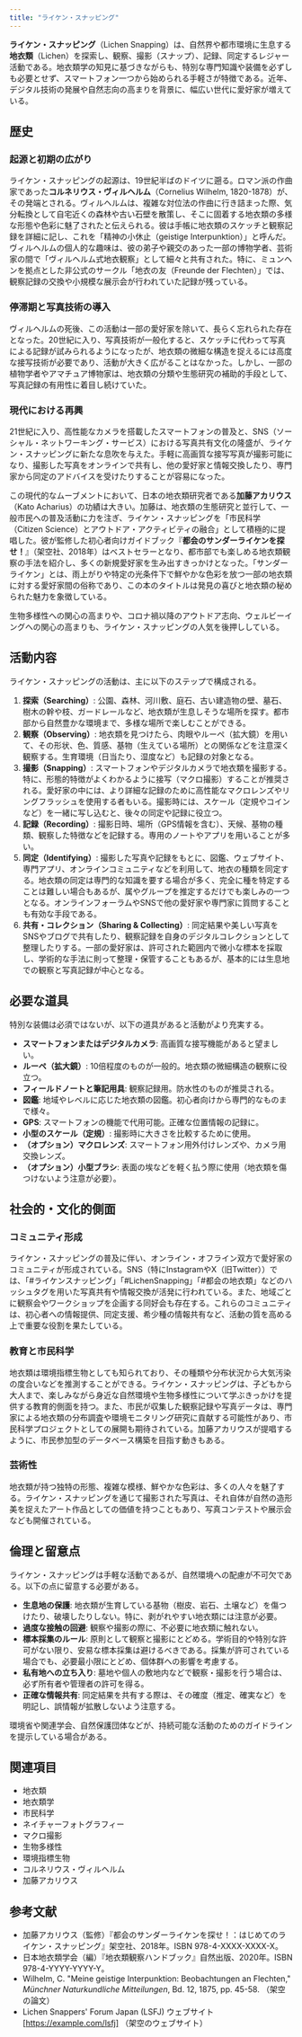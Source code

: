 ```yaml
---
title: "ライケン・スナッピング"
---
```


**ライケン・スナッピング**（Lichen Snapping）は、自然界や都市環境に生息する**地衣類**（Lichen）を探索し、観察、撮影（スナップ）、記録、同定するレジャー活動である。地衣類学の知見に基づきながらも、特別な専門知識や装備を必ずしも必要とせず、スマートフォン一つから始められる手軽さが特徴である。近年、デジタル技術の発展や自然志向の高まりを背景に、幅広い世代に愛好家が増えている。

## 歴史

### 起源と初期の広がり

ライケン・スナッピングの起源は、19世紀半ばのドイツに遡る。ロマン派の作曲家であった**コルネリウス・ヴィルヘルム**（Cornelius Wilhelm, 1820-1878）が、その発端とされる。ヴィルヘルムは、複雑な対位法の作曲に行き詰まった際、気分転換として自宅近くの森林や古い石壁を散策し、そこに固着する地衣類の多様な形態や色彩に魅了されたと伝えられる。彼は手帳に地衣類のスケッチと観察記録を詳細に記し、これを「精神の小休止（geistige Interpunktion）」と呼んだ。ヴィルヘルムの個人的な趣味は、彼の弟子や親交のあった一部の博物学者、芸術家の間で「ヴィルヘルム式地衣観察」として細々と共有された。特に、ミュンヘンを拠点とした非公式のサークル「地衣の友（Freunde der Flechten）」では、観察記録の交換や小規模な展示会が行われていた記録が残っている。

### 停滞期と写真技術の導入

ヴィルヘルムの死後、この活動は一部の愛好家を除いて、長らく忘れられた存在となった。20世紀に入り、写真技術が一般化すると、スケッチに代わって写真による記録が試みられるようになったが、地衣類の微細な構造を捉えるには高度な接写技術が必要であり、活動が大きく広がることはなかった。しかし、一部の植物学者やアマチュア博物家は、地衣類の分類や生態研究の補助的手段として、写真記録の有用性に着目し続けていた。

### 現代における再興

21世紀に入り、高性能なカメラを搭載したスマートフォンの普及と、SNS（ソーシャル・ネットワーキング・サービス）における写真共有文化の隆盛が、ライケン・スナッピングに新たな息吹を与えた。手軽に高画質な接写写真が撮影可能になり、撮影した写真をオンラインで共有し、他の愛好家と情報交換したり、専門家から同定のアドバイスを受けたりすることが容易になった。

この現代的なムーブメントにおいて、日本の地衣類研究者である**加藤アカリウス**（Kato Acharius）の功績は大きい。加藤は、地衣類の生態研究と並行して、一般市民への普及活動に力を注ぎ、ライケン・スナッピングを「市民科学（Citizen Science）とアウトドア・アクティビティの融合」として積極的に提唱した。彼が監修した初心者向けガイドブック『**都会のサンダーライケンを探せ！**』（架空社、2018年）はベストセラーとなり、都市部でも楽しめる地衣類観察の手法を紹介し、多くの新規愛好家を生み出すきっかけとなった。「サンダーライケン」とは、雨上がりや特定の光条件下で鮮やかな色彩を放つ一部の地衣類に対する愛好家間の俗称であり、この本のタイトルは発見の喜びと地衣類の秘められた魅力を象徴している。

生物多様性への関心の高まりや、コロナ禍以降のアウトドア志向、ウェルビーイングへの関心の高まりも、ライケン・スナッピングの人気を後押ししている。

## 活動内容

ライケン・スナッピングの活動は、主に以下のステップで構成される。

1.  **探索（Searching）**: 公園、森林、河川敷、庭石、古い建造物の壁、墓石、樹木の幹や枝、ガードレールなど、地衣類が生息しそうな場所を探す。都市部から自然豊かな環境まで、多様な場所で楽しむことができる。
2.  **観察（Observing）**: 地衣類を見つけたら、肉眼やルーペ（拡大鏡）を用いて、その形状、色、質感、基物（生えている場所）との関係などを注意深く観察する。生育環境（日当たり、湿度など）も記録の対象となる。
3.  **撮影（Snapping）**: スマートフォンやデジタルカメラで地衣類を撮影する。特に、形態的特徴がよくわかるように接写（マクロ撮影）することが推奨される。愛好家の中には、より詳細な記録のために高性能なマクロレンズやリングフラッシュを使用する者もいる。撮影時には、スケール（定規やコインなど）を一緒に写し込むと、後々の同定や記録に役立つ。
4.  **記録（Recording）**: 撮影日時、場所（GPS情報を含む）、天候、基物の種類、観察した特徴などを記録する。専用のノートやアプリを用いることが多い。
5.  **同定（Identifying）**: 撮影した写真や記録をもとに、図鑑、ウェブサイト、専門アプリ、オンラインコミュニティなどを利用して、地衣の種類を同定する。地衣類の同定は専門的な知識を要する場合が多く、完全に種を特定することは難しい場合もあるが、属やグループを推定するだけでも楽しみの一つとなる。オンラインフォーラムやSNSで他の愛好家や専門家に質問することも有効な手段である。
6.  **共有・コレクション（Sharing & Collecting）**: 同定結果や美しい写真をSNSやブログで共有したり、観察記録を自身のデジタルコレクションとして整理したりする。一部の愛好家は、許可された範囲内で微小な標本を採取し、学術的な手法に則って整理・保管することもあるが、基本的には生息地での観察と写真記録が中心となる。

## 必要な道具

特別な装備は必須ではないが、以下の道具があると活動がより充実する。

*   **スマートフォンまたはデジタルカメラ**: 高画質な接写機能があると望ましい。
*   **ルーペ（拡大鏡）**: 10倍程度のものが一般的。地衣類の微細構造の観察に役立つ。
*   **フィールドノートと筆記用具**: 観察記録用。防水性のものが推奨される。
*   **図鑑**: 地域やレベルに応じた地衣類の図鑑。初心者向けから専門的なものまで様々。
*   **GPS**: スマートフォンの機能で代用可能。正確な位置情報の記録に。
*   **小型のスケール（定規）**: 撮影時に大きさを比較するために使用。
*   **（オプション）マクロレンズ**: スマートフォン用外付けレンズや、カメラ用交換レンズ。
*   **（オプション）小型ブラシ**: 表面の埃などを軽く払う際に使用（地衣類を傷つけないよう注意が必要）。

## 社会的・文化的側面

### コミュニティ形成

ライケン・スナッピングの普及に伴い、オンライン・オフライン双方で愛好家のコミュニティが形成されている。SNS（特にInstagramやX（旧Twitter））では、「#ライケンスナッピング」「#LichenSnapping」「#都会の地衣類」などのハッシュタグを用いた写真共有や情報交換が活発に行われている。また、地域ごとに観察会やワークショップを企画する同好会も存在する。これらのコミュニティは、初心者への情報提供、同定支援、希少種の情報共有など、活動の質を高める上で重要な役割を果たしている。

### 教育と市民科学

地衣類は環境指標生物としても知られており、その種類や分布状況から大気汚染の度合いなどを推測することができる。ライケン・スナッピングは、子どもから大人まで、楽しみながら身近な自然環境や生物多様性について学ぶきっかけを提供する教育的側面を持つ。また、市民が収集した観察記録や写真データは、専門家による地衣類の分布調査や環境モニタリング研究に貢献する可能性があり、市民科学プロジェクトとしての展開も期待されている。加藤アカリウスが提唱するように、市民参加型のデータベース構築を目指す動きもある。

### 芸術性

地衣類が持つ独特の形態、複雑な模様、鮮やかな色彩は、多くの人々を魅了する。ライケン・スナッピングを通じて撮影された写真は、それ自体が自然の造形美を捉えたアート作品としての価値を持つこともあり、写真コンテストや展示会なども開催されている。

## 倫理と留意点

ライケン・スナッピングは手軽な活動であるが、自然環境への配慮が不可欠である。以下の点に留意する必要がある。

*   **生息地の保護**: 地衣類が生育している基物（樹皮、岩石、土壌など）を傷つけたり、破壊したりしない。特に、剥がれやすい地衣類には注意が必要。
*   **過度な接触の回避**: 観察や撮影の際に、不必要に地衣類に触れない。
*   **標本採集のルール**: 原則として観察と撮影にとどめる。学術目的や特別な許可がない限り、安易な標本採集は避けるべきである。採集が許可されている場合でも、必要最小限にとどめ、個体群への影響を考慮する。
*   **私有地への立ち入り**: 墓地や個人の敷地内などで観察・撮影を行う場合は、必ず所有者や管理者の許可を得る。
*   **正確な情報共有**: 同定結果を共有する際は、その確度（推定、確実など）を明記し、誤情報が拡散しないよう注意する。

環境省や関連学会、自然保護団体などが、持続可能な活動のためのガイドラインを提示している場合がある。

## 関連項目

*   地衣類
*   地衣類学
*   市民科学
*   ネイチャーフォトグラフィー
*   マクロ撮影
*   生物多様性
*   環境指標生物
*   コルネリウス・ヴィルヘルム
*   加藤アカリウス

## 参考文献

*   加藤アカリウス（監修）『都会のサンダーライケンを探せ！：はじめてのライケン・スナッピング』架空社、2018年。ISBN 978-4-XXXX-XXXX-X。
*   日本地衣類学会（編）『地衣類観察ハンドブック』自然出版、2020年。ISBN 978-4-YYYY-YYYY-Y。
*   Wilhelm, C. "Meine geistige Interpunktion: Beobachtungen an Flechten," *Münchner Naturkundliche Mitteilungen*, Bd. 12, 1875, pp. 45-58. （架空の論文）
*   Lichen Snappers' Forum Japan (LSFJ) ウェブサイト \[https://example.com/lsfj] （架空のウェブサイト）
